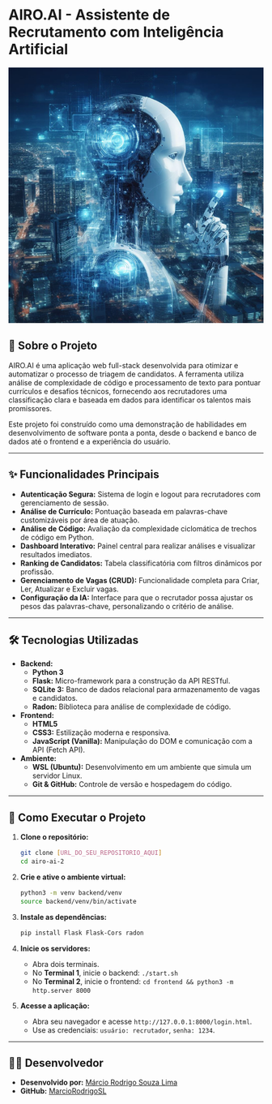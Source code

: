 # AIRO.AI - Assistente de Recrutamento com Inteligência Artificial

![Logo do Projeto](frontend/images/logo.png)

## 📖 Sobre o Projeto

AIRO.AI é uma aplicação web full-stack desenvolvida para otimizar e automatizar o processo de triagem de candidatos. A ferramenta utiliza análise de complexidade de código e processamento de texto para pontuar currículos e desafios técnicos, fornecendo aos recrutadores uma classificação clara e baseada em dados para identificar os talentos mais promissores.

Este projeto foi construído como uma demonstração de habilidades em desenvolvimento de software ponta a ponta, desde o backend e banco de dados até o frontend e a experiência do usuário.

---

## ✨ Funcionalidades Principais

*   **Autenticação Segura:** Sistema de login e logout para recrutadores com gerenciamento de sessão.
*   **Análise de Currículo:** Pontuação baseada em palavras-chave customizáveis por área de atuação.
*   **Análise de Código:** Avaliação da complexidade ciclomática de trechos de código em Python.
*   **Dashboard Interativo:** Painel central para realizar análises e visualizar resultados imediatos.
*   **Ranking de Candidatos:** Tabela classificatória com filtros dinâmicos por profissão.
*   **Gerenciamento de Vagas (CRUD):** Funcionalidade completa para Criar, Ler, Atualizar e Excluir vagas.
*   **Configuração da IA:** Interface para que o recrutador possa ajustar os pesos das palavras-chave, personalizando o critério de análise.

---

## 🛠️ Tecnologias Utilizadas

*   **Backend:**
    *   **Python 3**
    *   **Flask:** Micro-framework para a construção da API RESTful.
    *   **SQLite 3:** Banco de dados relacional para armazenamento de vagas e candidatos.
    *   **Radon:** Biblioteca para análise de complexidade de código.
*   **Frontend:**
    *   **HTML5**
    *   **CSS3:** Estilização moderna e responsiva.
    *   **JavaScript (Vanilla):** Manipulação do DOM e comunicação com a API (Fetch API).
*   **Ambiente:**
    *   **WSL (Ubuntu):** Desenvolvimento em um ambiente que simula um servidor Linux.
    *   **Git & GitHub:** Controle de versão e hospedagem do código.

---

## 🚀 Como Executar o Projeto

1.  **Clone o repositório:**
    ```bash
    git clone [URL_DO_SEU_REPOSITORIO_AQUI]
    cd airo-ai-2
    ```

2.  **Crie e ative o ambiente virtual:**
    ```bash
    python3 -m venv backend/venv
    source backend/venv/bin/activate
    ```

3.  **Instale as dependências:**
    ```bash
    pip install Flask Flask-Cors radon
    ```

4.  **Inicie os servidores:**
    *   Abra dois terminais.
    *   No **Terminal 1**, inicie o backend: `./start.sh`
    *   No **Terminal 2**, inicie o frontend: `cd frontend && python3 -m http.server 8000`

5.  **Acesse a aplicação:**
    *   Abra seu navegador e acesse `http://127.0.0.1:8000/login.html`.
    *   Use as credenciais: `usuário: recrutador`, `senha: 1234`.

---

## 👨‍💻 Desenvolvedor

*   **Desenvolvido por:** [Márcio Rodrigo Souza Lima](https://www.linkedin.com/in/marcio-lima-b1105627b/ )
*   **GitHub:** [MarcioRodrigoSL](https://github.com/MarcioRodrigoSL )


